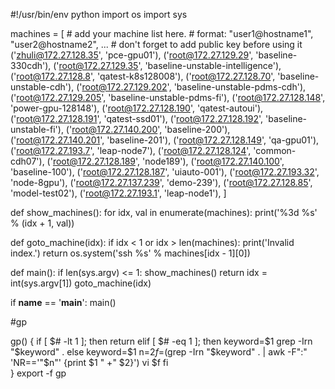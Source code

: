 #!/usr/bin/env python
import os
import sys

machines = [
    # add your machine list here.
    # format: "user1@hostname1", "user2@hostname2", ...
    # don't forget to add public key before using it
    ('zhuli@172.27.128.35', 'pce-gpu01'),
    ('root@172.27.129.29', 'baseline-330cdh'),
    ('root@172.27.129.35', 'baseline-unstable-intelligence'),
    ('root@172.27.128.8', 'qatest-k8s128008'),
    ('root@172.27.128.70', 'baseline-unstable-cdh'),
    ('root@172.27.129.202', 'baseline-unstable-pdms-cdh'),
    ('root@172.27.129.205', 'baseline-unstable-pdms-fi'),
    ('root@172.27.128.148', 'power-gpu-128148'),
    ('root@172.27.128.190', 'qatest-autoui'),
    ('root@172.27.128.191', 'qatest-ssd01'),
    ('root@172.27.128.192', 'baseline-unstable-fi'),
    ('root@172.27.140.200', 'baseline-200'),
    ('root@172.27.140.201', 'baseline-201'),
    ('root@172.27.128.149', 'qa-gpu01'),
    ('root@172.27.193.7', 'leap-node7'),
    ('root@172.27.128.124', 'common-cdh07'),
    ('root@172.27.128.189', 'node189'),
    ('root@172.27.140.100', 'baseline-100'),
    ('root@172.27.128.187', 'uiauto-001'),
    ('root@172.27.193.32', 'node-8gpu'),
    ('root@172.27.137.239', 'demo-239'),
    ('root@172.27.128.85', 'model-test02'),
    ('root@172.27.193.1', 'leap-node1'),
]

def show_machines():
    for idx, val in enumerate(machines):
        print('%3d %s' % (idx + 1, val))

def goto_machine(idx):
    if idx < 1 or idx > len(machines):
        print('Invalid index.')
        return
    os.system('ssh %s' % machines[idx - 1][0])

def main():
    if len(sys.argv) <= 1:
        show_machines()
        return
    idx = int(sys.argv[1])
    goto_machine(idx)

if __name__ == '__main__':
    main()



#gp

gp() 
{
    if [ $# -lt 1 ]; then
        return
    elif [ $# -eq 1 ]; then
        keyword=$1
        grep -Irn "$keyword" .
    else
        keyword=$1
        n=$2
        f=$(grep -Irn "$keyword" . | awk -F":" 'NR=='"$n"' {print $1 " +" $2}')
        vi $f
    fi  
}
export -f gp
